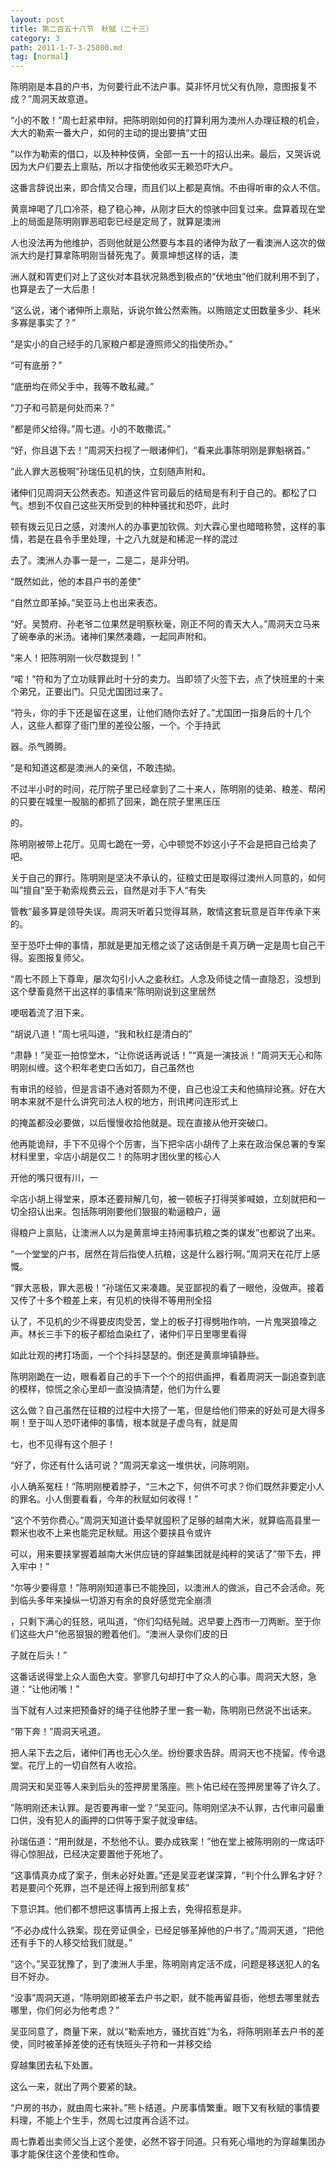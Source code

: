 ```yaml
---
layout: post
title: 第二百五十八节　秋赋（二十三）
category: 3
path: 2011-1-7-3-25800.md
tag: [normal]
---
```


陈明刚是本县的户书，为何要行此不法户事。莫非怀月忧父有仇隙，意图报复不成？”周洞天故意道。

“小的不敢！”周七赶紧申辩。把陈明刚如何的打算利用为澳州人办理征粮的机会，大大的勒索一番大户，如何的主动的提出要搞“丈田

”以作为勒索的借口，以及种种伎俩，全部一五一十的招认出来。最后，又哭诉说因为大户们要去上禀贴，所以才指使他收买无赖恐吓大户。

这番言辞说出来，即合情又合理，而且们以上都是真悄。不由得听审的众人不信。

黄禀坤喝了几口冷茶，稳了稳心神，从刚才巨大的惊骇中回复过来。盘算着现在堂上的局面是陈明刚罪恶昭彰已经是定局了，就算是澳洲

人也没法再为他维护，否则他就是公然要与本县的诸伸为敌了一看澳洲人这次的做派大约是打算拿陈明刚当替死鬼了。黄禀坤想这样的话，澳

洲人就和胥吏们对上了这伙对本县状况熟悉到极点的“伏地虫”他们就利用不到了，也算是去了一大后患！

“这么说，诸个诸伸所上禀贴，诉说尔耸公然索贿。以贿赔定丈田数量多少、耗米多寡是事实了？”

“是实小的自己经手的几家粮户都是遵照师父的指使所办。”

“可有底册？”

“底册均在师父手中，我等不敢私藏。”

“刀子和弓箭是何处而来？”

“都是师父给得。”周七道。小的不敢撒谎。”

“好，你且退下去！”周洞天扫视了一眼诸伸们，“看来此事陈明刚是罪魁祸首。”

”此人罪大恶极啊”孙瑞伍见机的快，立刻随声附和。

诸伸们见周洞天公然表态。知道这件官司最后的结局是有利于自己的。都松了口气。想到不仅自己这些天所受到的种种骚扰和恐吓，此时

顿有拨云见日之感，对澳州人的办事更加钦佩。刘大霖心里也暗暗称赞，这样的事情，若是在县令手里处理，十之八九就是和稀泥一样的混过

去了。澳洲人办事一是一，二是二，是非分明。

“既然如此，他的本县户书的差使”

“自然立即革掉。”吴亚马上也出来表态。

“好。吴赞府、孙老爷二位果然是明察秋毫，刚正不阿的青天大人。”周洞天立马来了碗奉承的米汤。诸神们果然凑趣，一起同声附和。

“来人！把陈明刚一伙尽数提到！”

“喏！”符和为了立功赎罪此时十分的卖力。当即领了火签下去，点了快班里的十来个弟兄，正要出门。只见尤国团过来了。

“符头，你的手下还是留在这里，让他们随你去好了。”尤国团一指身后的十几个人，这些人都穿了衙门里的差役公服，一个。个手持武

器。杀气腾腾。

“是和知道这都是澳洲人的亲信，不敢违拗。

不过半小时的时间，花厅院子里已经拿到了二十来人，陈明刚的徒弟、粮差、帮闲的只要在城里一股脑的都抓了回来，跪在院子里黑压压

的。

陈明刚被带上花厅。见周七跪在一旁，心中顿觉不妙这小子不会是把自己给卖了吧。

关于自己的罪行。陈明刚是坚决不承认的，征粮丈田是取得过澳州人同意的，如何叫”擅自”至于勒索规费云云，自然是对手下人“有失

管教”最多算是领导失误。周洞天听着只觉得耳熟，敢情这套玩意是百年传承下来的。

至于恐吓士伸的事情，那就是更加无稽之谈了这话倒是千真万确一定是周七自己干得。妄图报复师父。

“周七不顾上下尊卑，屡次勾引小人之妾秋红。人念及师徒之情一直隐忍，没想到这个孽畜竟然干出这样的事情来”陈明刚说到这里居然

哽咽着流了泪下来。

”胡说八道！”周七吼叫道，“我和秋红是清白的”

“肃静！”吴亚一拍惊堂木，“让你说话再说话！”“真是一演技派！”周洞天无心和陈明刚纠缠。这个积年老吏口舌如刀，自己虽然也

有审讯的经验，但是言语不通对答颇为不便，自己也没工夫和他搞辩论赛。好在大明本来就不是什么讲究司法人权的地方，刑讯拷问连形式上

的掩盖都没必要做，以后慢慢收拾他就是。现在直接从他开突破口。

他再能诡辩，手下不见得个个厉害，当下把伞店小胡传了上来在政治保总署的专案材料里里，伞店小胡是仅二！的陈明才团伙里的核心人

开他的嘴只很有川，一

伞店小胡上得堂来，原本还要辩解几句，被一顿板子打得哭爹喊娘，立刻就把和一切全招认出来。包括陈明刚要他们狠狠的勒逼粮户，逼

得粮户上禀贴，让澳洲人以为是黄禀坤主持闹事抗粮之类的谋发”也都说了出来。

“一个堂堂的户书，居然在背后指使人抗粮，这是什么器行啊。”周洞天在花厅上感慨。

“罪大恶极，罪大恶极！”孙瑞伍又来凑趣。吴亚鄙视的看了一眼他，没做声。接着又传了十多个粮差上来，有见机的快得不等用刑全招

认了，不见机的少不得要皮肉受苦，堂上的板子打得劈啪作响，一片鬼哭狼嚎之声。林长三手下的板子都给血染红了，诸仲们平日里哪里看得

如此壮观的拷打场面，一个个抖抖瑟瑟的。倒还是黄禀坤镇静些。

陈明刚跪在一边，眼看着自己的手下一个个的招供画押，看着周洞天一副追查到底的模样，惊慌之余心里却一直没搞清楚，他们为什么要

这么做？自己虽然在征粮的过程中大捞了一笔，但是给他们带来的好处可是大得多啊！至于叫人恐吓诸伸的事情，根本就是子虚乌有，就是周

七，也不见得有这个胆子！

“好了，你还有什么话可说？”周洞天拿这一堆供状，问陈明刚。

小人确系冤枉！”陈明刚梗着脖子，“三木之下，何供不可求？你们既然非要定小人的罪名。小人倒要看看，今年的秋赋如何收得！”

“这个不劳你费心。”周洞天知道计委早就囤积了足够的越南大米，就算临高县里一颗米也收不上来也能完足秋赋。用这个要挟县令或许

可以，用来要挟掌握着越南大米供应链的穿越集团就是纯粹的笑话了”带下去，押入牢中！”

“尔等少要得意！”陈明刚知道事已不能挽回，以澳洲人的做派，自己不会活命。死到临头多年来操纵一切游刃有余的良好感觉完全崩溃

，只剩下满心的狂怒，吼叫道，“你们勾结髡贼。迟早要上西市一刀两断。至于你们这些大户”他恶狠狠的瞪着他们。“澳洲人录你们皮的日

子就在后头！”

这番话说得堂上众人面色大变。寥寥几句却打中了众人的心事。周洞天大怒，急道：“让他闭嘴！”

当下就有人过来把预备好的绳子往他脖子里一套一勒，陈明刚已然说不出话来。

“带下奔！”周洞天吼道。

把人呆下去之后，诸仲们再也无心久坐。纷纷要求告辞。周洞天也不挠留。传令退堂。花厅上的一切自然有人收拾。

周洞天和吴亚等人来到后头的签押房里落座。熊卜佑已经在签押房里等了许久了。

”陈明刚还未认罪。是否要再审一堂？”吴亚问。陈明刚坚决不认罪，古代审问最重口供，没有犯人的画押的口供等于案子就没审结。

孙瑞伍道：“用刑就是，不愁他不认。要办成铁案！”他在堂上被陈明刚的一席话吓得心惊胆战，已经决定要置他于死地了。

“这事情真办成了案子，倒未必好处置。”还是吴亚老谋深算，“判个什么罪名才好？若是要问个死罪，岂不是还得上报到刑部复核”

下意识其。他们都不想把这事情再上报上去，免得招惹是非。

“不必办成什么铁案。现在旁证俱全，已经足够革掉他的户书了。”周洞天道，“把他还有手下的人移交给我们就是。”

“这个。”吴亚犹豫了，到了澳洲人手里，陈明刚肯定活不成，问题是移送犯人的名目不好办。

“没事”周洞天道，“陈明刚即被革去户书之职，就不能再留县衙，他想去哪里就去哪里，你们何必为他考虑？”

吴亚同意了，商量下来，就以“勒索地方，骚扰百姓”为名，将陈明刚革去户书的差使，同时被革掉差使的还有快班头子符和一并移交给

穿越集团去私下处置。

这么一来，就出了两个要紧的缺。

“户房的书办，就由周七来补。”熊卜结道。户房事情繁重。眼下又有秋赋的事情要料理，不能上个生手，然周七过度再合适不过。

周七靠着出卖师父当上这个差使，必然不容于同道。只有死心塌地的为穿越集团办事才能保住这个差使和性命。